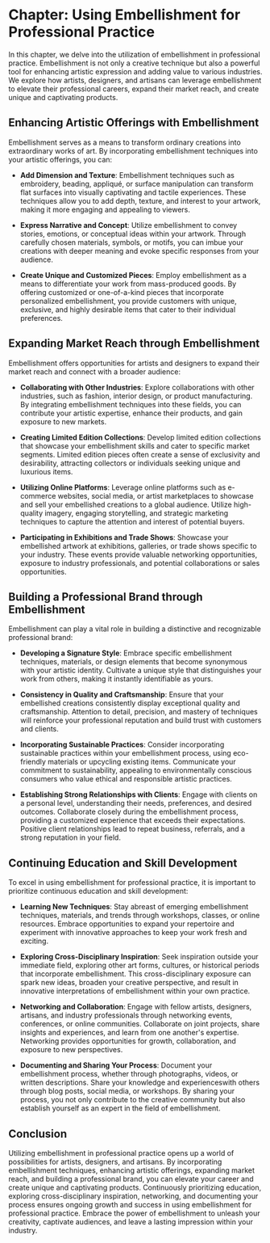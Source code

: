 Chapter: Using Embellishment for Professional Practice
======================================================

In this chapter, we delve into the utilization of embellishment in professional practice. Embellishment is not only a creative technique but also a powerful tool for enhancing artistic expression and adding value to various industries. We explore how artists, designers, and artisans can leverage embellishment to elevate their professional careers, expand their market reach, and create unique and captivating products.

Enhancing Artistic Offerings with Embellishment
-----------------------------------------------

Embellishment serves as a means to transform ordinary creations into extraordinary works of art. By incorporating embellishment techniques into your artistic offerings, you can:

* **Add Dimension and Texture**: Embellishment techniques such as embroidery, beading, appliqué, or surface manipulation can transform flat surfaces into visually captivating and tactile experiences. These techniques allow you to add depth, texture, and interest to your artwork, making it more engaging and appealing to viewers.

* **Express Narrative and Concept**: Utilize embellishment to convey stories, emotions, or conceptual ideas within your artwork. Through carefully chosen materials, symbols, or motifs, you can imbue your creations with deeper meaning and evoke specific responses from your audience.

* **Create Unique and Customized Pieces**: Employ embellishment as a means to differentiate your work from mass-produced goods. By offering customized or one-of-a-kind pieces that incorporate personalized embellishment, you provide customers with unique, exclusive, and highly desirable items that cater to their individual preferences.

Expanding Market Reach through Embellishment
--------------------------------------------

Embellishment offers opportunities for artists and designers to expand their market reach and connect with a broader audience:

* **Collaborating with Other Industries**: Explore collaborations with other industries, such as fashion, interior design, or product manufacturing. By integrating embellishment techniques into these fields, you can contribute your artistic expertise, enhance their products, and gain exposure to new markets.

* **Creating Limited Edition Collections**: Develop limited edition collections that showcase your embellishment skills and cater to specific market segments. Limited edition pieces often create a sense of exclusivity and desirability, attracting collectors or individuals seeking unique and luxurious items.

* **Utilizing Online Platforms**: Leverage online platforms such as e-commerce websites, social media, or artist marketplaces to showcase and sell your embellished creations to a global audience. Utilize high-quality imagery, engaging storytelling, and strategic marketing techniques to capture the attention and interest of potential buyers.

* **Participating in Exhibitions and Trade Shows**: Showcase your embellished artwork at exhibitions, galleries, or trade shows specific to your industry. These events provide valuable networking opportunities, exposure to industry professionals, and potential collaborations or sales opportunities.

Building a Professional Brand through Embellishment
---------------------------------------------------

Embellishment can play a vital role in building a distinctive and recognizable professional brand:

* **Developing a Signature Style**: Embrace specific embellishment techniques, materials, or design elements that become synonymous with your artistic identity. Cultivate a unique style that distinguishes your work from others, making it instantly identifiable as yours.

* **Consistency in Quality and Craftsmanship**: Ensure that your embellished creations consistently display exceptional quality and craftsmanship. Attention to detail, precision, and mastery of techniques will reinforce your professional reputation and build trust with customers and clients.

* **Incorporating Sustainable Practices**: Consider incorporating sustainable practices within your embellishment process, using eco-friendly materials or upcycling existing items. Communicate your commitment to sustainability, appealing to environmentally conscious consumers who value ethical and responsible artistic practices.

* **Establishing Strong Relationships with Clients**: Engage with clients on a personal level, understanding their needs, preferences, and desired outcomes. Collaborate closely during the embellishment process, providing a customized experience that exceeds their expectations. Positive client relationships lead to repeat business, referrals, and a strong reputation in your field.

Continuing Education and Skill Development
------------------------------------------

To excel in using embellishment for professional practice, it is important to prioritize continuous education and skill development:

* **Learning New Techniques**: Stay abreast of emerging embellishment techniques, materials, and trends through workshops, classes, or online resources. Embrace opportunities to expand your repertoire and experiment with innovative approaches to keep your work fresh and exciting.

* **Exploring Cross-Disciplinary Inspiration**: Seek inspiration outside your immediate field, exploring other art forms, cultures, or historical periods that incorporate embellishment. This cross-disciplinary exposure can spark new ideas, broaden your creative perspective, and result in innovative interpretations of embellishment within your own practice.

* **Networking and Collaboration**: Engage with fellow artists, designers, artisans, and industry professionals through networking events, conferences, or online communities. Collaborate on joint projects, share insights and experiences, and learn from one another's expertise. Networking provides opportunities for growth, collaboration, and exposure to new perspectives.

* **Documenting and Sharing Your Process**: Document your embellishment process, whether through photographs, videos, or written descriptions. Share your knowledge and experienceswith others through blog posts, social media, or workshops. By sharing your process, you not only contribute to the creative community but also establish yourself as an expert in the field of embellishment.

Conclusion
----------

Utilizing embellishment in professional practice opens up a world of possibilities for artists, designers, and artisans. By incorporating embellishment techniques, enhancing artistic offerings, expanding market reach, and building a professional brand, you can elevate your career and create unique and captivating products. Continuously prioritizing education, exploring cross-disciplinary inspiration, networking, and documenting your process ensures ongoing growth and success in using embellishment for professional practice. Embrace the power of embellishment to unleash your creativity, captivate audiences, and leave a lasting impression within your industry.

